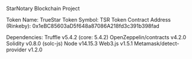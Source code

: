 StarNotary Blockchain Project

Token Name: TrueStar
Token Symbol: TSR
Token Contract Address (Rinkeby): 0x1eBC85603aD5f648a87086A218fd3c391b398fad


Dependencies:
Truffle v5.4.2 (core: 5.4.2)
OpenZeppelin/contracts v4.2.0
Solidity v0.8.0 (solc-js)
Node v14.15.3
Web3.js v1.5.1
Metamask/detect-provider v1.2.0

